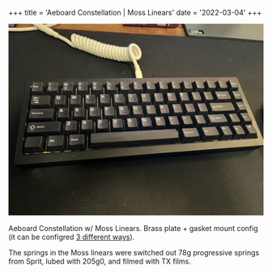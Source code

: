 +++
title = 'Aeboard Constellation | Moss Linears'
date = '2022-03-04'
+++

![constellation](constellation.jpeg)

Aeboard Constellation w/ Moss Linears. Brass plate + gasket mount config (it can be configred [3 different ways](https://www.aeboards.com/constellation)).

The springs in the Moss linears were switched out 78g progressive springs from Sprit, lubed with 205g0, and filmed with TX films.
